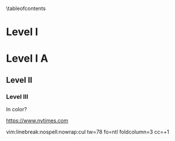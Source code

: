 

<!--
Clueless ... I do not see any color changes (specified in -H) in resulting
pdf.

!pandoc % -f markdown -H 010_header_with_hyperref.tex -t pdf -o - | zathura -
!pandoc % -f markdown -H 010_header_with_hyperref.tex -t pdf -o junk.pdf ; zathura junk.pdf 

-->

\tableofcontents

#		Level I

#		Level I A

##	Level II

###	Level III

In color?

https://www.nytimes.com

vim:linebreak:nospell:nowrap:cul tw=78 fo=ntl foldcolumn=3 cc=+1
